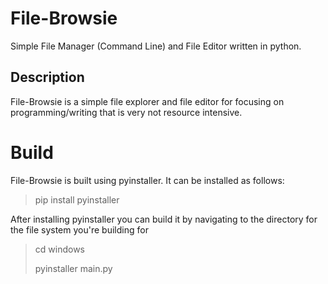 # File-Browsie
Simple File Manager (Command Line) and File Editor written in python.

## Description
File-Browsie is a simple file explorer and file editor for focusing on programming/writing that is very not resource intensive.

# Build
File-Browsie is built using pyinstaller.
It can be installed as follows:

> pip install pyinstaller

After installing pyinstaller you can build it by navigating to the directory for the file system you're building for

> cd windows
> 
> pyinstaller main.py
